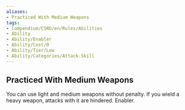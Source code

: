 ```yaml
---
aliases:
- Practiced With Medium Weapons
tags:
- Compendium/CSRD/en/Rules/Abilities
- Ability
- Ability/Enabler
- Ability/Cost/0
- Ability/Tier/Low
- Ability/Categories/Attack-Skill
---
```


  
## Practiced With Medium Weapons  
You can use light and medium weapons without penalty. If you wield a heavy weapon, attacks with it are hindered. Enabler.